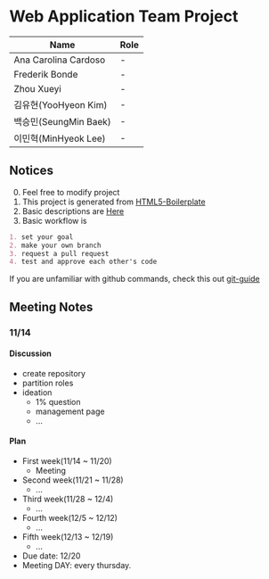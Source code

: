 # Web Application Team Project

| Name                  | Role |
|-----------------------|------|
| Ana Carolina Cardoso  | -    |
| Frederik Bonde            | -    |
| Zhou Xueyi        | -    |
| 김유현(YooHyeon Kim)  | -    |
| 백승민(SeungMin Baek) | -    |
| 이민혁(MinHyeok Lee)  | -    |

## Notices
0. Feel free to modify project
1. This project is generated from [HTML5-Boilerplate](https://github.com/h5bp/html5-boilerplate/blob/master/README.md)
2. Basic descriptions are [Here](/https://github.com/h5bp/html5-boilerplate/tree/master/src/doc)
3. Basic workflow is
```markdown
1. set your goal
2. make your own branch
3. request a pull request
4. test and approve each other's code
```
If you are unfamiliar with github commands, check this out [git-guide](https://rogerdudler.github.io/git-guide/)

## Meeting Notes
### 11/14
#### Discussion
- create repository
- partition roles
- ideation
    - 1% question
    - management page
    - ...
#### Plan
- First week(11/14 ~ 11/20)
    - Meeting
- Second week(11/21 ~ 11/28)
    - ...
- Third week(11/28 ~ 12/4)
    - ...
- Fourth week(12/5 ~ 12/12)
    - ...
- Fifth week(12/13 ~ 12/19)
    - ...
- Due date: 12/20
- Meeting DAY: every thursday.
